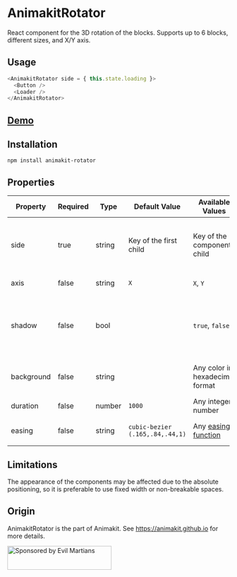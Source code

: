 # AnimakitRotator

React component for the 3D rotation of the blocks.
Supports up to 6 blocks, different sizes, and X/Y axis.

## Usage

```javascript
<AnimakitRotator side = { this.state.loading }>
  <Button />
  <Loader />
</AnimakitRotator>
```

## [Demo](https://animakit.github.io/#/rotator)

## Installation

```
npm install animakit-rotator
```

## Properties

| Property | Required | Type | Default Value  | Available Values  | Description |
| ----- | ----- | ----- | ----- | ----- | ----- |
| side | true | string | Key of the first child | Key of the component child | Current visible side, that contains a child with the corresponding key  |
| axis | false | string | `X` | `X`, `Y` | Axis of rotation |
| shadow | false | bool |  | `true`, `false` | Shadow on the rotator side. If you use 4 or less sides, it will be visible only while rotation |
| background | false | string |  | Any color in hexadecimal format | Color of the rotator side, transparent by default |
| duration | false | number | `1000` | Any integer number | Duration of rotation |
| easing | false | string | `cubic-bezier (.165,.84,.44,1)` | Any [easing function](http://easings.net/) | Easing function of rotation |

## Limitations

The appearance of the components may be affected due to the absolute positioning, so it is preferable to use fixed width or non-breakable spaces.

## Origin

AnimakitRotator is the part of Animakit.
See https://animakit.github.io for more details.

<a href="https://evilmartians.com/?utm_source=animakit">
  <img src="https://evilmartians.com/badges/sponsored-by-evil-martians.svg"
       alt="Sponsored by Evil Martians" width="236" height="54">
</a>
